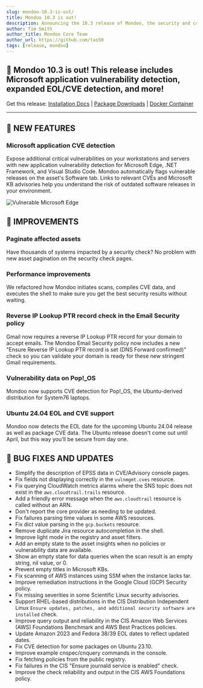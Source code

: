```yaml
---
slug: mondoo-10.3-is-out/
title: Mondoo 10.3 is out!
description: Announcing the 10.3 release of Mondoo, the security and compliance platform that prioritizes risks that matter most in your infrastructure.
author: Tim Smith
author_title: Mondoo Core Team
author_url: https://github.com/tas50
tags: [release, mondoo]
---
```


## 🥳 Mondoo 10.3 is out! This release includes Microsoft application vulnerability detection, expanded EOL/CVE detection, and more!

Get this release: [Installation Docs](/cnspec/) | [Package Downloads](https://releases.mondoo.com/cnspec/) | [Docker Container](https://hub.docker.com/r/mondoo/cnspec)

---

## 🎉 NEW FEATURES

### Microsoft application CVE detection

Expose additional critical vulnerabilities on your workstations and servers with new application vulnerability detection for Microsoft Edge, .NET Framework, and Visual Studio Code. Mondoo automatically flags vulnerable releases on the asset's Software tab. Links to relevant CVEs and Microsoft KB advisories help you understand the risk of outdated software releases in your environment.

![Vulnerable Microsoft Edge](/img/releases/2024-02-13-mondoo-10.3-is-out/ms_edge.png)

## 🧹 IMPROVEMENTS

### Paginate affected assets

Have thousands of systems impacted by a security check? No problem with new asset pagination on the security check pages.

### Performance improvements

We refactored how Mondoo initiates scans, compiles CVE data, and executes the shell to make sure you get the best security results without waiting.

### Reverse IP Lookup PTR record check in the Email Security policy

Gmail now requires a reverse IP Lookup PTR record for your domain to accept emails. The Mondoo Email Security policy now includes a new "Ensure Reverse IP Lookup PTR record is set (DNS Forward confirmed)" check so you can validate your domain is ready for these new stringent Gmail requirements.

### Vulnerability data on Pop!\_OS

Mondoo now supports CVE detection for Pop!\_OS, the Ubuntu-derived distribution for System76 laptops.

### Ubuntu 24.04 EOL and CVE support

Mondoo now detects the EOL date for the upcoming Ubuntu 24.04 release as well as package CVE data. The Ubuntu release doesn't come out until April, but this way you'll be secure from day one.

## 🐛 BUG FIXES AND UPDATES

- Simplify the description of EPSS data in CVE/Advisory console pages.
- Fix fields not displaying correctly in the `vulnmgmt.cves` resource.
- Fix querying CloudWatch metrics alarms where the SNS topic does not exist in the `aws.cloudtrail.trails` resource.
- Add a friendly error message when the `aws.cloudtrail` resource is called without an ARN.
- Don't report the core provider as needing to be updated.
- Fix failures parsing time values in some AWS resources.
- Fix dict value parsing in the `gcp.buckets` resource.
- Remove duplicate Jira resource autocompletion in the shell.
- Improve light mode in the registry and asset filters.
- Add an empty state to the asset insights when no policies or vulnerability data are available.
- Show an empty state for data queries when the scan result is an empty string, nil value, or 0.
- Prevent empty titles in Microsoft KBs.
- Fix scanning of AWS instances using SSM when the instance lacks tar.
- Improve remediation instructions in the Google Cloud (GCP) Security policy.
- Fix missing severities in some Scientific Linux security advisories.
- Support RHEL-based distributions in the CIS Distribution Independent Linux `Ensure updates, patches, and additional security software are installed` check.
- Improve query output and reliability in the CIS Amazon Web Services (AWS) Foundations Benchmark and AWS Best Practices policies.
- Update Amazon 2023 and Fedora 38/39 EOL dates to reflect updated dates.
- Fix CVE detection for some packages on Ubuntu 23.10.
- Improve example cnspec/cnquery commands in the console.
- Fix fetching policies from the public registry.
- Fix failures in the CIS "Ensure journald service is enabled" check.
- Improve the check reliability and output in the CIS AWS Foundations policy.

